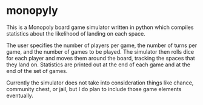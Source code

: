 # monopyly
This is a Monopoly board game simulator written in python which compiles statistics about the likelihood of landing on each space.

The user specifies the number of players per game, the number of turns per game, and the number of games to be played. The simulator then rolls dice for each player and moves them around the board, tracking the spaces that they land on. Statistics are printed out at the end of each game and at the end of the set of games.

Currently the simulator does not take into consideration things like chance, community chest, or jail, but I do plan to include those game elements eventually.

